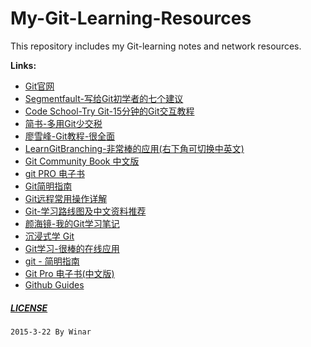 ﻿# My-Git-Learning-Resources

This repository includes my Git-learning notes and network resources.


**Links:**
* [Git官网](git-scm.com)
* [Segmentfault-写给Git初学者的七个建议](http://segmentfault.com/a/1190000000369293)
* [Code School-Try Git-15分钟的Git交互教程](http://try.github.io/levels/1/challenges/1)
* [简书-多用Git少交税](http://www.jianshu.com/p/8a985c622e61)
* [廖雪峰-Git教程-很全面](http://www.liaoxuefeng.com/wiki/0013739516305929606dd18361248578c67b8067c8c017b000)
* [LearnGitBranching-非常棒的应用(右下角可切换中英文)](http://pcottle.github.io/learnGitBranching/)
* [Git Community Book 中文版](http://gitbook.liuhui998.com/index.html)
* [git PRO 电子书](http://gitbook.liuhui998.com/index.html)
* [Git简明指南](http://rogerdudler.github.io/git-guide/index.zh.html)
* [Git远程常用操作详解](http://www.qingdou.me/5027.html)
* [Git-学习路线图及中文资料推荐](http://blog.sevenche.com/2014/02/Git-学习路线图及中文资料推荐/)
* [颜海镜-我的Git学习笔记](http://yanhaijing.com/git/2014/11/01/my-git-note/)
* [沉浸式学 Git ](http://igit.linuxtoy.org/index.html)
* [Git学习-很棒的在线应用](http://pcottle.github.io/learnGitBranching/)
* [git - 简明指南](http://rogerdudler.github.io/git-guide/index.zh.html)
* [Git Pro 电子书(中文版)](http://git-scm.com/book/zh/v1/%E8%B5%B7%E6%AD%A5)
* [Github Guides](https://guides.github.com)


##### [LICENSE](LICENSE)
`2015-3-22 By Winar`
